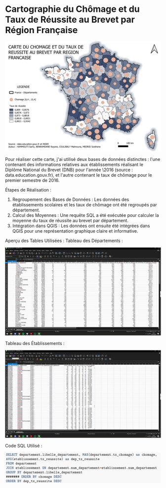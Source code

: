 # Cartographie du Chômage et du Taux de Réussite au Brevet par Région Française
![carte chomage reussite](https://github.com/Sham-my/Carte-du-taux-de-ch-mage-et-du-taux-de-r-ussite-au-brevet-par-r-gion-fran-aise.-/blob/main/chomage_et_reussite.png)

Pour réaliser cette carte, j'ai utilisé deux bases de données distinctes : l'une contenant des informations relatives aux établissements réalisant le Diplôme National du Brevet (DNB) pour l'année \2016 (source : data.education.gouv.fr), et l'autre contenant le taux de chômage pour le premier semestre de 2016.

Étapes de Réalisation :

  1. Regroupement des Bases de Données :
    Les données des établissements scolaires et les taux de chômage ont été regroupés par département.
  2. Calcul des Moyennes :
    Une requête SQL a été exécutée pour calculer la moyenne du taux de réussite au brevet par département.
  3. Intégration dans QGIS :
    Les données ont ensuite été intégrées dans QGIS pour une représentation graphique claire et informative.

 Aperçu des Tables Utilisées :
  Tableau des Départements :

 ![tableur departement](https://github.com/Sham-my/Carte-du-taux-de-ch-mage-et-du-taux-de-r-ussite-au-brevet-par-r-gion-fran-aise.-/blob/main/tableur%20departement.PNG)

  Tableau des Établissements :

![tableur etablissement](https://github.com/Sham-my/Carte-du-taux-de-ch-mage-et-du-taux-de-r-ussite-au-brevet-par-r-gion-fran-aise.-/blob/main/tableur%20etablissement.PNG)

  Code SQL Utilisé :

![partie2 2](https://github.com/Sham-my/Carte-du-taux-de-ch-mage-et-du-taux-de-r-ussite-au-brevet-par-r-gion-fran-aise.-/blob/main/partie2.2.jpg)
